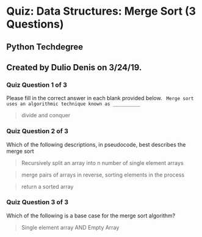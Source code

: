 # Quiz: Data Structures: Merge Sort (3 Questions)
## Python Techdegree
## Created by Dulio Denis on 3/24/19.

### Quiz Question 1 of 3
Please fill in the correct answer in each blank provided below.
``` Merge sort uses an algorithmic technique known as __________```
> divide and conquer

### Quiz Question 2 of 3
Which of the following descriptions, in pseudocode, best describes the merge sort
> Recursively split an array into n number of single element arrays

> merge pairs of arrays in reverse, sorting elements in the process

> return a sorted array

### Quiz Question 3 of 3
Which of the following is a base case for the merge sort algorithm?
> Single element array AND Empty Array
